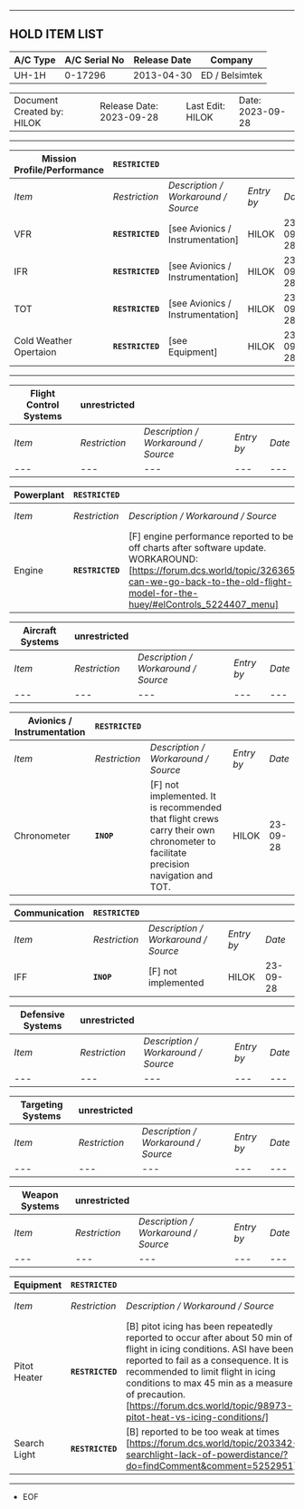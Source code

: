 ***
## HOLD ITEM LIST

| A/C Type | A/C Serial No | Release Date | Company |
| --- | --- | --- | --- |
| UH-1H | 0-17296 | 2013-04-30 | ED / Belsimtek |

||||||
| --- | --- | --- |--- | --- |
| Document Created by: HILOK | Release Date: 2023-09-28 || Last Edit: HILOK | Date: 2023-09-28 |
***
| **Mission Profile/Performance** | **`RESTRICTED`** ||||
| --- | --- | --- | --- | --- |
| *Item* | *Restriction* | *Description / Workaround / Source* | *Entry by* | *Date* |
| VFR | **`RESTRICTED`** | [see Avionics / Instrumentation] | HILOK | 23-09-28 |
| IFR | **`RESTRICTED`** | [see Avionics / Instrumentation] | HILOK | 23-09-28 |
| TOT | **`RESTRICTED`** | [see Avionics / Instrumentation] | HILOK | 23-09-28 |
| Cold Weather Opertaion | **`RESTRICTED`** | [see Equipment] | HILOK | 23-09-28 |
***
| **Flight Control Systems** | **unrestricted** ||||
| --- | --- | --- | --- | --- |
| *Item* | *Restriction* | *Description / Workaround / Source* | *Entry by* | *Date* |
| --- | --- | --- | --- | --- |

| **Powerplant** | **`RESTRICTED`** ||||
| --- | --- | --- | --- | --- |
| *Item* | *Restriction* | *Description / Workaround / Source* | *Entry by* | *Date* |
| Engine | **`RESTRICTED`** | [F] engine performance reported to be off charts after software update. WORKAROUND: [https://forum.dcs.world/topic/326365-can-we-go-back-to-the-old-flight-model-for-the-huey/#elControls_5224407_menu] | HILOK | 23-09-28 |

| **Aircraft Systems** | **unrestricted** ||||
| --- | --- | --- | --- | --- |
| *Item* | *Restriction* | *Description / Workaround / Source* | *Entry by* | *Date* |
| --- | --- | --- | --- | --- |

| **Avionics / Instrumentation** | **`RESTRICTED`** ||||
| --- | --- | --- | --- | --- |
| *Item* | *Restriction* | *Description / Workaround / Source* | *Entry by* | *Date* |
| Chronometer | **`INOP`** | [F] not implemented. It is recommended that flight crews carry their own chronometer to facilitate precision navigation and TOT. | HILOK | 23-09-28 |

| **Communication** | **`RESTRICTED`** ||||
| --- | --- | --- | --- | --- |
| *Item* | *Restriction* | *Description / Workaround / Source* | *Entry by* | *Date* |
| IFF | **`INOP`** | [F] not implemented | HILOK | 23-09-28 |

| **Defensive Systems** | **unrestricted** ||||
| --- | --- | --- | --- | --- |
| *Item* | *Restriction* | *Description / Workaround / Source* | *Entry by* | *Date* |
| --- | --- | --- | --- | --- |

| **Targeting Systems** | **unrestricted** ||||
| --- | --- | --- | --- | --- |
| *Item* | *Restriction* | *Description / Workaround / Source* | *Entry by* | *Date* |
| --- | --- | --- | --- | --- |

| **Weapon Systems** | **unrestricted** ||||
| --- | --- | --- | --- | --- |
| *Item* | *Restriction* | *Description / Workaround / Source* | *Entry by* | *Date* |
| --- | --- | --- | --- | --- |

| **Equipment** | **`RESTRICTED`** ||||
| --- | --- | --- | --- | --- |
| *Item* | *Restriction* | *Description / Workaround / Source* | *Entry by* | *Date* |
| Pitot Heater | **`RESTRICTED`** | [B] pitot icing has been repeatedly reported to occur after about 50 min of flight in icing conditions. ASI have been reported to fail as a consequence. It is recommended to limit flight in icing conditions to max 45 min as a measure of precaution. [https://forum.dcs.world/topic/98973-pitot-heat-vs-icing-conditions/] | HILOK | 23-09-28 |
| Search Light | **`RESTRICTED`** | [B] reported to be too weak at times [https://forum.dcs.world/topic/203342-searchlight-lack-of-powerdistance/?do=findComment&comment=5252951] | HILOK | 23-09-28 |
***
- EOF
